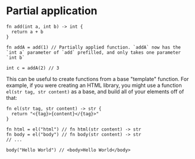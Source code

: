# Partial application

```
fn add(int a, int b) -> int {
  return a + b
}

fn addA = add(1) // Partially applied function. `addA` now has the `int a` parameter of `add` prefilled, and only takes one parameter `int b`

int c = addA(2) // 3
```

This can be useful to create functions from a base "template" function. For example, if you were creating an HTML library, you might use a function `el(str tag, str content)` as a base, and build all of your elements off of that:

```
fn el(str tag, str content) -> str {
  return "<{tag}>{content}</{tag}>"
}

fn html = el("html") // fn html(str content) -> str
fn body = el("body") // fn body(str content) -> str
// ...

body("Hello World") // <body>Hello World</body>
```
